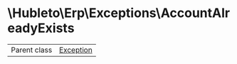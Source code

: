 
# \Hubleto\Erp\Exceptions\AccountAlreadyExists
<table class='table-default dense'>
<tr><td>Parent class</td><td><a href="../../../Exception">Exception</a></td></tr></table>

